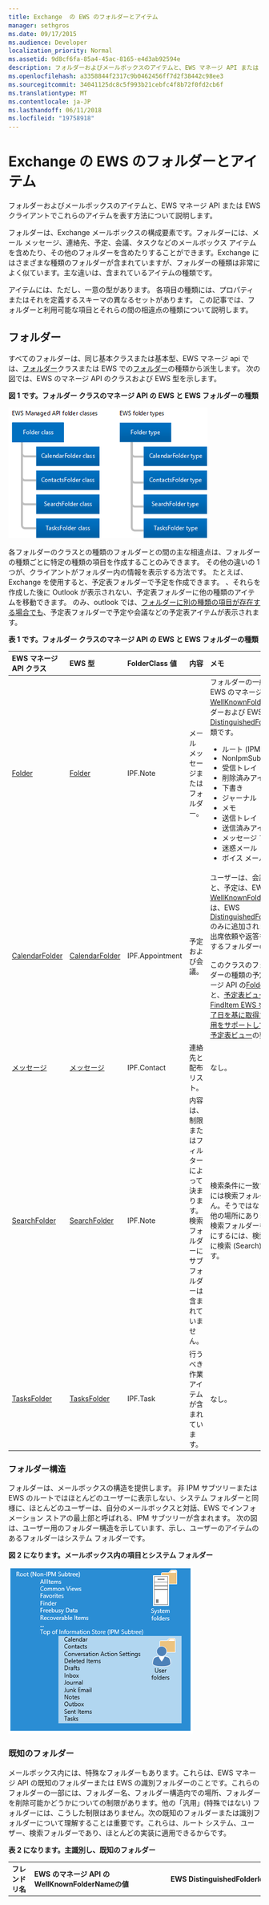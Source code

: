 ```yaml
---
title: Exchange  の EWS のフォルダーとアイテム
manager: sethgros
ms.date: 09/17/2015
ms.audience: Developer
localization_priority: Normal
ms.assetid: 9d8cf6fa-85a4-45ac-8165-e4d3ab92594e
description: フォルダーおよびメールボックスのアイテムと、EWS マネージ API または EWS クライアントでこれらのアイテムを表す方法について説明します。
ms.openlocfilehash: a3358844f2317c9b0462456ff7d2f38442c98ee3
ms.sourcegitcommit: 34041125dc8c5f993b21cebfc4f8b72f0fd2cb6f
ms.translationtype: MT
ms.contentlocale: ja-JP
ms.lasthandoff: 06/11/2018
ms.locfileid: "19758918"
---
```

# <a name="folders-and-items-in-ews-in-exchange"></a>Exchange  の EWS のフォルダーとアイテム

フォルダーおよびメールボックスのアイテムと、EWS マネージ API または EWS クライアントでこれらのアイテムを表す方法について説明します。
  
フォルダーは、Exchange メールボックスの構成要素です。フォルダーには、メール メッセージ、連絡先、予定、会議、タスクなどのメールボックス アイテムを含めたり、その他のフォルダーを含めたりすることができます。Exchange にはさまざまな種類のフォルダーが含まれていますが、フォルダーの種類は非常によく似ています。主な違いは、含まれているアイテムの種類です。
  
アイテムには、ただし、一意の型があります。 各項目の種類には、プロパティまたはそれを定義するスキーマの異なるセットがあります。 この記事では、フォルダーと利用可能な項目とそれらの間の相違点の種類について説明します。

<a name="bk_folders"> </a>

## <a name="folders"></a>フォルダー

すべてのフォルダーは、同じ基本クラスまたは基本型、EWS マネージ api では、[フォルダー](http://msdn.microsoft.com/en-us/library/microsoft.exchange.webservices.data.folder%28v=EXCHG.80%29.aspx)クラスまたは EWS での[フォルダー](http://msdn.microsoft.com/library/812948d8-c7db-45ce-bb3a-77233a53a974%28Office.15%29.aspx)の種類から派生します。 次の図では、EWS のマネージ API のクラスおよび EWS 型を示します。 
  
**図 1 です。フォルダー クラスのマネージ API の EWS と EWS フォルダーの種類**

![EWS Managed API Folder クラスから派生するクラスと EWS Folder タイプから派生するタイプ (CalendarFolder、ContactsFolder、SearchFolder、および TasksFolder) が表示された図。](media/Ex2013_Folder_OverviewTypes.png)
  
各フォルダーのクラスとの種類のフォルダーとの間の主な相違点は、フォルダーの種類ごとに特定の種類の項目を作成することのみできます。 その他の違いの 1 つが、クライアントがフォルダー内の情報を表示する方法です。 たとえば、Exchange を使用すると、予定表フォルダーで予定を作成できます。 、それらを作成した後に Outlook が表示されない、予定表フォルダーに他の種類のアイテムを移動できます。 のみ、outlook では、[フォルダーに別の種類の項目が存在する場合でも](folders-and-items-in-ews-in-exchange.md#bk_item)、予定表フォルダーで予定や会議などの予定表アイテムが表示されます。 
  
**表 1 です。フォルダー クラスのマネージ API の EWS と EWS フォルダーの種類**

|**EWS マネージ API クラス**|**EWS 型**|**FolderClass 値**|**内容**|**メモ**|
|:-----|:-----|:-----|:-----|:-----|
|[Folder](http://msdn.microsoft.com/en-us/library/microsoft.exchange.webservices.data.folder%28v=exchg.80%29.aspx) <br/> |[Folder](http://msdn.microsoft.com/library/812948d8-c7db-45ce-bb3a-77233a53a974%28Office.15%29.aspx) <br/> |IPF.Note  <br/> |メール メッセージまたはフォルダー。  <br/> | フォルダーの一般的なクラスまたは EWS のマネージ API の[WellKnownFolderName](http://msdn.microsoft.com/en-us/library/microsoft.exchange.webservices.data.wellknownfoldername%28v=exchg.80%29.aspx)の次のフォルダーおよび EWS [DistinguishedFolderId](http://msdn.microsoft.com/library/50018162-2941-4227-8a5b-d6b4686bb32f%28Office.15%29.aspx)フォルダーの種類です。 <ul><li>  ルート (IPM サブツリー)</li><li>NonIpmSubtree</li><li>受信トレイ</li><li>削除済みアイテム</li><li>下書き</li><li>ジャーナル</li><li>メモ  </li><li>送信トレイ</li><li>送信済みアイテム</li><li>メッセージ フォルダー</li><li>迷惑メール</li><li>ボイス メール</li></ul> |
|[CalendarFolder](http://msdn.microsoft.com/en-us/library/microsoft.exchange.webservices.data.calendarfolder%28v=exchg.80%29.aspx) <br/> |[CalendarFolder](http://msdn.microsoft.com/library/48687a78-e757-4c04-9641-bf4302c6b565%28Office.15%29.aspx) <br/> |IPF.Appointment  <br/> |予定および会議。  <br/> |ユーザーは、会議出席依頼に応答すると、予定は、EWS のマネージ API の[WellKnownFolderName.Calendar](http://msdn.microsoft.com/en-us/library/microsoft.exchange.webservices.data.wellknownfoldername%28v=exchg.80%29.aspx)または、EWS [DistinguishedFolderId.CalendarFolder](http://msdn.microsoft.com/library/50018162-2941-4227-8a5b-d6b4686bb32f%28Office.15%29.aspx)のみに追加されます。 これらは、会議出席依頼や返答を自動対話をサポートするフォルダーのみです。  <br/><br/>このクラスのフォルダーまたはフォルダーの種類の予定と会議の EWS のマネージ API の[Folder.FindItem](http://msdn.microsoft.com/en-us/library/microsoft.exchange.webservices.data.folder.finditems%28v=EXCHG.80%29.aspx)メソッドと、[予定表ビュー](http://msdn.microsoft.com/EN-US/library/microsoft.exchange.webservices.data.calendarview%28v=exchg.80%29.aspx)クラス、または[FindItem EWS を使用して開始日と終了日を基に取得する予定表ビューの使用をサポートしています。](http://msdn.microsoft.com/library/ebad6aae-16e7-44de-ae63-a95b24539729%28Office.15%29.aspx)操作および[予定表ビュー](http://msdn.microsoft.com/library/a4a953b8-0710-416c-95ef-59e51eba9982%28Office.15%29.aspx)の要素です。  <br/> |
|[メッセージ](http://msdn.microsoft.com/en-us/library/microsoft.exchange.webservices.data.contactsfolder%28v=exchg.80%29.aspx) <br/> |[メッセージ](http://msdn.microsoft.com/library/6c299de8-2087-4aeb-8e66-2bc7586509a6%28Office.15%29.aspx) <br/> |IPF.Contact  <br/> |連絡先と配布リスト。  <br/> |なし。  <br/> |
|[SearchFolder](http://msdn.microsoft.com/en-us/library/microsoft.exchange.webservices.data.searchfolder%28v=exchg.80%29.aspx) <br/> |[SearchFolder](http://msdn.microsoft.com/library/1a7d408b-2e98-4391-8834-085ed6d5757c%28Office.15%29.aspx) <br/> |IPF.Note  <br/> |内容は、制限またはフィルターによって決まります。検索フォルダーにサブフォルダーは含まれていません。  <br/> |検索条件に一致するアイテムは、実際には検索フォルダーに含まれていません。そうではなく、メールボックスの他の場所にあります。  <br/> 検索フォルダーを Outlook で使用可能にするには、検索 (Finder) フォルダーに検索 (Search) フォルダーを作成します。  <br/> |
|[TasksFolder](http://msdn.microsoft.com/en-us/library/microsoft.exchange.webservices.data.tasksfolder%28v=exchg.80%29.aspx) <br/> |[TasksFolder](http://msdn.microsoft.com/library/5a9a4612-8064-4986-b467-c44f268c64df%28Office.15%29.aspx) <br/> |IPF.Task  <br/> |行うべき作業アイテムが含まれています。  <br/> |なし。  <br/> |
   
### <a name="folder-structure"></a>フォルダー構造

フォルダーは、メールボックスの構造を提供します。 非 IPM サブツリーまたは EWS のルートではほとんどのユーザーに表示しない、システム フォルダーと同様に、ほとんどのユーザーは、自分のメールボックスと対話、EWS でインフォメーション ストアの最上部と呼ばれる、IPM サブツリーが含まれます。 次の図は、ユーザー用のフォルダー構造を示しています、示し、ユーザーのアイテムのあるフォルダーはシステム フォルダーです。
  
**図 2 になります。メールボックス内の項目とシステム フォルダー**

![ルート内のシステム フォルダー (インフォメーション ストア内の Favorites、Finder、FreeBusy Data、Top など) が示された図。インフォメーション ストアの Top には、Calendar、Contacts などのユーザー フォルダーがあります。](media/Ex2013_Folder_OverviewSampleHierarchy.png)
  
### <a name="well-known-folders"></a>既知のフォルダー

メールボックス内には、特殊なフォルダーもあります。これらは、EWS マネージ API の既知のフォルダーまたは EWS の識別フォルダーのことです。これらのフォルダーの一部には、フォルダー名、フォルダー構造内での場所、フォルダーを削除可能かどうかについての制限があります。他の「汎用」(特殊ではない) フォルダーには、こうした制限はありません。次の既知のフォルダーまたは識別フォルダーについて理解することは重要です。これらは、ルート システム、ユーザー、検索フォルダーであり、ほとんどの実装に適用できるからです。  
  
**表 2 になります。主識別し、既知のフォルダー**

|**フレンドリ名**|**EWS のマネージ API の**WellKnownFolderName**の値**|**EWS **DistinguishedFolderId**値**|**説明**|
|:-----|:-----|:-----|:-----|
|ルート (非 IPM サブツリー)  <br/> |WellKnownFolderName.Root  <br/> |DistinguishedFolderId.root  <br/> |非 IPM サブツリーとも呼ばれる、メールボックスのルート フォルダーが含まれます。このフォルダーには親が含まれていないため、フォルダーを移動、コピー、名前変更、削除することはできません。各メッセージ ストアには 1 つのルート フォルダーだけが含まれます。  <br/> |
|インフォメーション ストアの先頭 (IPM サブツリー)  <br/> |WellKnownFolderName.MsgFolderRoot  <br/> |DistinguishedFolderId.msgfolderroot  <br/> |受信トレイやユーザーのその他のフォルダーが含まれます。   <br/> |
|検索 (検索フォルダー)  <br/> |WellKnownFolderName.SearchFolders  <br/> |DistinguishedFolderId.searchfolders  <br/> |Outlook で表示可能な検索フォルダーが含まれます。  <br/> |
   
EWS のマネージ API の[WellKnownFolderName](http://msdn.microsoft.com/en-us/library/microsoft.exchange.webservices.data.folder.wellknownfoldername%28v=exchg.80%29.aspx)プロパティの値の一覧は、 [WellKnownFolderName](http://msdn.microsoft.com/en-us/library/microsoft.exchange.webservices.data.wellknownfoldername%28v=EXCHG.80%29.aspx)列挙体を参照してください。 EWS **DistinguishedFolderId**の値の一覧は、 [DistinguishedFolderId](http://msdn.microsoft.com/library/50018162-2941-4227-8a5b-d6b4686bb32f%28Office.15%29.aspx)を参照してください。
  
### <a name="folder-properties"></a>フォルダー プロパティ

EWS マネージ API では、[[フォルダーのプロパティ](http://msdn.microsoft.com/en-us/library/microsoft.exchange.webservices.data.folder_properties%28v=exchg.80%29.aspx)はすべて、基本クラスから派生[フォルダー](http://msdn.microsoft.com/en-us/library/microsoft.exchange.webservices.data.folder%28v=EXCHG.80%29.aspx)です。 EWS、すべてのフォルダーが[フォルダー](http://msdn.microsoft.com/library/812948d8-c7db-45ce-bb3a-77233a53a974%28Office.15%29.aspx)の種類で使用可能なフォルダーの要素を使用します。 フォルダー関連のプロパティおよび要素のほとんどは簡単です (親フォルダーの ID、表示名、およびなど) がいくつかは、少しより詳細な説明を必要とします。 
  
EWS のマネージ API の[Folder.FolderClass](http://msdn.microsoft.com/en-us/library/microsoft.exchange.webservices.data.folder.folderclass%28v=EXCHG.80%29.aspx)プロパティまたは EWS [FolderClass](http://msdn.microsoft.com/library/0041d135-2869-4612-89a5-d1aa86aa1093%28Office.15%29.aspx)要素に次の注意事項が適用されます。 
  
- 場合は、派生クラス型、またはフォルダーの設定、プロパティ、または要素の値が一致しなければなりません。 たとえば、 **FolderClass**プロパティまたは要素はフォルダーは、クラスの中に、[連絡先] フォルダーまたは予定表フォルダーのフォルダーの種類を示しますに示すことはできません。 
    
- 汎用フォルダーの種類のフォルダーを作成し、 **FolderClass**プロパティまたは要素を指定できます。 またはいずれかの[フォルダーを作成する](how-to-work-with-folders-by-using-ews-in-exchange.md#bk_createfolderewsma)特定の種類の**FolderClass**プロパティまたは要素を設定できます。 両方のオプションは、同じ結果を作成します。 
    
- フォルダーの特定の種類を作成することによって、または**FolderClass**プロパティまたは要素自体を設定することにより、 **FolderClass**の値を設定した後は変更できません。 などの IPF を変更することはできません。IPF にフォルダーをメモします。フォルダーにお問い合わせください。 IPF に変更することができます、ただし、します。Note.Contoso フォルダーです。 
    
- 定義済みのプレフィックスのいずれかを使用しない任意の**FolderClass**値は、IPF として扱われます。注フォルダーです。 たとえば、IAmAFolderClass の**FolderClass**の値は、IPF として扱われます。注フォルダーです。 
    
フォルダー クラス値は、拡張可能です。 つまり、表 1 に記載されているデフォルトの**FolderClass**値は、プレフィックスとして扱われます。 カスタム値を追加することができます。 たとえば、IPF の**FolderClass**値を持つフォルダーを作成することができます。Contact.Contoso、およびそれは、連絡先フォルダーとして扱われます。 
  
どのようなように、フォルダーに、クライアントが持っているアクセス許可を削除、読み取り、および、EWS のマネージ API の[Folder.EffectiveRights](http://msdn.microsoft.com/en-us/library/microsoft.exchange.webservices.data.folder.effectiverights%28v=EXCHG.80%29.aspx)プロパティまたは EWS [EffectiveRights](http://msdn.microsoft.com/library/bf5278eb-3a1a-4d27-9d16-b8be043bb023%28Office.15%29.aspx)要素を使用して、変更を確認できます。 
  
### <a name="public-folders"></a>パブリック フォルダー

パブリック フォルダーは、共有のアクセス用に設計され、収集、整理、およびワークグループまたは組織内の他のユーザーと情報を共有する簡単で効果的な方法を提供します。 配布グループのコンテンツをアーカイブするのにパブリック フォルダーを使用することもできます。 パブリック フォルダーに関する詳細な情報は、 [EWS を使って Exchange パブリック フォルダーにアクセス](public-folder-access-with-ews-in-exchange.md)を参照してください。

<a name="bk_hiddenfolders"> </a>

### <a name="hidden-folders"></a>隠しフォルダー

Exchange がメールボックスのルートに作成するすべてのフォルダーは非表示、およびインフォメーション ストア上の [追加のフォルダーを非表示にするのには EWS のマネージ API または EWS を使用することができます。 隠しフォルダーの詳細については、 [Exchange で EWS を使用して非表示のフォルダーを操作](how-to-work-with-hidden-folders-by-using-ews-in-exchange.md)を参照してください。 

<a name="bk_hiddenfolders"> </a>

### <a name="search-folders"></a>検索フォルダー

検索フォルダーは、プロパティまたは検索フィルターを定義する要素がない限り、通常のフォルダーと同じようにします。 、Exchange メールボックス内の任意のフォルダーに検索フォルダーを作成することができ、他の任意のフォルダーを作成するのと同じ方法でそれらを作成します。 ただし、検索フォルダーの Outlook、Outlook Web App、または Outlook Live で表示するのには、EWS のマネージ API を使用して作成する[SearchFolder](http://msdn.microsoft.com/en-us/library/microsoft.exchange.webservices.data.searchfolder%28v=exchg.80%29.aspx)オブジェクト置く必要があります[WellKnownFolderName.SearchFolders](http://msdn.microsoft.com/en-us/library/microsoft.exchange.webservices.data.wellknownfoldername%28v=exchg.80%29.aspx)フォルダー、および[SearchFolder](http://msdn.microsoft.com/library/1a7d408b-2e98-4391-8834-085ed6d5757c%28Office.15%29.aspx)EWS を使用して作成する型は、 [DistinguishedFolderId.SearchFolders](http://msdn.microsoft.com/library/50018162-2941-4227-8a5b-d6b4686bb32f%28Office.15%29.aspx)フォルダーにある必要があります。 検索フォルダー作成する場合は別の場所にも使用可能になるし、カスタム クライアント アプリケーションで表示することができます。 

<a name="bk_item"> </a>

## <a name="items"></a>アイテム

Exchange 内では、**アイテム**を使用して、個々 の電子メール メッセージ、予定、会議、連絡先、配布リスト、タスク、投稿、およびメールボックス内の項目を表します。 項目は、いずれかの厳密に型指定、関連付けられている特定のクラスまたはスキーマ、または厳密に型指定されない場合とも呼ばれる汎用的なアイテムであることを意味します。 汎用アイテムは、EWS の EWS のマネージ API と[アイテム](http://msdn.microsoft.com/library/4dfe8f48-e7b4-444d-bdf9-a34e180f598b%28Office.15%29.aspx)の種類の[項目](http://msdn.microsoft.com/en-us/library/microsoft.exchange.webservices.data.item%28v=exchg.80%29.aspx)のオブジェクトです。 電子メール メッセージ、連絡先、配布リスト、投稿などの共通の項目とタスクは、厳密に型指定にスキーマの特定のプロパティまたは要素を設定することができます。 
  
**表 3。厳密に型指定された項目**

|**EWS のマネージ API の項目の種類**|**EWS 項目要素**|
|:-----|:-----|
|[Appointment](http://msdn.microsoft.com/en-us/library/microsoft.exchange.webservices.data.appointment%28v=exchg.80%29.aspx) <br/> |[カレンダー項目](http://msdn.microsoft.com/library/b0c1fd27-b6da-46e5-88b8-88f00c71ba80%28Office.15%29.aspx) <br/> |
|[Contact](http://msdn.microsoft.com/en-us/library/microsoft.exchange.webservices.data.contact%28v=exchg.80%29.aspx) <br/> |[Contact](http://msdn.microsoft.com/library/66bfff50-7a91-4d81-b6a0-610b9962f677%28Office.15%29.aspx) <br/> |
|[ContactGroup](http://msdn.microsoft.com/en-us/library/microsoft.exchange.webservices.data.contactgroup%28v=exchg.80%29.aspx) <br/> |[DistributionList](http://msdn.microsoft.com/library/f65aea01-e870-44a2-8571-fa6c001341cc%28Office.15%29.aspx) <br/> |
|[なか](http://msdn.microsoft.com/en-us/library/microsoft.exchange.webservices.data.emailmessage%28v=exchg.80%29.aspx) <br/> |[Message](http://msdn.microsoft.com/library/2400b33c-43b2-4fc2-b6fb-275a99e0e810%28Office.15%29.aspx) <br/> |
|[PostItem](http://msdn.microsoft.com/en-us/library/microsoft.exchange.webservices.data.postitem%28v=exchg.80%29.aspx) <br/> |[PostItem](http://msdn.microsoft.com/library/7727ed84-9591-4a1c-bb04-12129926499b%28Office.15%29.aspx) <br/> |
|[Task](http://msdn.microsoft.com/en-us/library/microsoft.exchange.webservices.data.task%28v=exchg.80%29.aspx) <br/> |[タスク](http://msdn.microsoft.com/library/7c84927e-db28-4c5d-b0b5-cbcc2b88d869%28Office.15%29.aspx) <br/> |
   
EWS のマネージ API を厳密にする項目[の項目](http://msdn.microsoft.com/en-us/library/microsoft.exchange.webservices.data.item%28v=EXCHG.80%29.aspx)の基本クラスから派生します。 ただし、通常直接操作する表 3 に記載されている派生型のいずれかと**アイテム**のクラスではなく。 [ItemCollection](http://msdn.microsoft.com/en-us/library/dd634001%28v=EXCHG.80%29.aspx)クラスを使用するときに、**項目**のクラスのインスタンスを直接使用する可能性があります。 その場合は、**項目**のクラスのインスタンスを表すストア内のアイテムの種類を決定するロジックを実装する必要があります。 そのアイテムを操作するには、アイテムを表すクラスのインスタンスを使用して項目に連結する必要があります。 
  
### <a name="items-in-folders"></a>フォルダー内のアイテム

一部のフォルダーには、格納できるアイテムの種類について制限があります。これらは、Exchange メールボックス データベースがフォルダーに適用する制限であり、クライアント ビューの制限ではありません。  
  
**表 4 です。フォルダーのアイテムの制限**

|**EWS で API フォルダー管理クラス**|**EWS のフォルダーの種類**|**Restriction**|
|:-----|:-----|:-----|
|[フォルダーの基本クラス](http://msdn.microsoft.com/en-us/library/microsoft.exchange.webservices.data.folder%28v=exchg.80%29.aspx) <br/> |[Folder](http://msdn.microsoft.com/library/812948d8-c7db-45ce-bb3a-77233a53a974%28Office.15%29.aspx) <br/> |EWS のマネージ API の[なか](http://msdn.microsoft.com/en-us/library/microsoft.exchange.webservices.data.emailmessage%28v=exchg.80%29.aspx)の新しいオブジェクトと[PostItem](http://msdn.microsoft.com/en-us/library/microsoft.exchange.webservices.data.postitem%28v=exchg.80%29.aspx)オブジェクトでは、EWS の[メッセージ](http://msdn.microsoft.com/library/2400b33c-43b2-4fc2-b6fb-275a99e0e810%28Office.15%29.aspx)の種類または**PostItem**の種類は、一般的なフォルダーの中にのみ作成できます。 汎用フォルダーは、他の項目の種類に移動することができますが、クライアントは表示されませんがあります。  <br/> |
|[CalendarFolder](http://msdn.microsoft.com/en-us/library/microsoft.exchange.webservices.data.calendarfolder%28v=exchg.80%29.aspx) <br/> |[CalendarFolder](http://msdn.microsoft.com/library/48687a78-e757-4c04-9641-bf4302c6b565%28Office.15%29.aspx) <br/> |EWS のマネージ API の[予定](http://msdn.microsoft.com/en-us/library/microsoft.exchange.webservices.data.appointment%28v=exchg.80%29.aspx)の新しいオブジェクトおよび EWS[カレンダー項目](http://msdn.microsoft.com/library/b0c1fd27-b6da-46e5-88b8-88f00c71ba80%28Office.15%29.aspx)の種類は、予定表フォルダーでのみ作成できます。 予定表] フォルダーにその他の項目の種類を移動することができますが、クライアントは表示されませんがあります。  <br/> |
|[メッセージ](http://msdn.microsoft.com/en-us/library/microsoft.exchange.webservices.data.contactsfolder%28v=exchg.80%29.aspx) <br/> |[メッセージ](http://msdn.microsoft.com/library/6c299de8-2087-4aeb-8e66-2bc7586509a6%28Office.15%29.aspx) <br/> |新しい EWS のマネージ API の[連絡先](http://msdn.microsoft.com/en-us/library/microsoft.exchange.webservices.data.contact%28v=exchg.80%29.aspx)オブジェクトと[ContactGroup](http://msdn.microsoft.com/en-us/library/microsoft.exchange.webservices.data.contactgroup%28v=exchg.80%29.aspx)オブジェクト、または EWS[連絡先](http://msdn.microsoft.com/library/66bfff50-7a91-4d81-b6a0-610b9962f677%28Office.15%29.aspx)型または[DistributionList](http://msdn.microsoft.com/library/f65aea01-e870-44a2-8571-fa6c001341cc%28Office.15%29.aspx)型は、連絡先フォルダーでのみ作成できます。 連絡先フォルダーにその他の項目の種類を移動することができますが、クライアントに表示されません。  <br/> |
|[SearchFolder](http://msdn.microsoft.com/en-us/library/microsoft.exchange.webservices.data.searchfolder%28v=exchg.80%29.aspx) <br/> |[SearchFolder](http://msdn.microsoft.com/library/1a7d408b-2e98-4391-8834-085ed6d5757c%28Office.15%29.aspx) <br/> |制限はありません。アイテムは実際には検索フォルダー内に存在しません。これらは、メールボックス内の別の場所に存在します。  <br/> |
|[TasksFolder](http://msdn.microsoft.com/en-us/library/microsoft.exchange.webservices.data.tasksfolder%28v=exchg.80%29.aspx) <br/> |[TasksFolder](http://msdn.microsoft.com/library/5a9a4612-8064-4986-b467-c44f268c64df%28Office.15%29.aspx) <br/> |新しい EWS マネージ API[タスク](http://msdn.microsoft.com/en-us/library/microsoft.exchange.webservices.data.task%28v=exchg.80%29.aspx)オブジェクトまたは EWS の[タスク](http://msdn.microsoft.com/library/7c84927e-db28-4c5d-b0b5-cbcc2b88d869%28Office.15%29.aspx)の種類は、[仕事] フォルダーでのみ作成できます。 タスク] フォルダーにその他の項目の種類を移動することができますが、クライアントに表示されません。  <br/> |

<a name="bk_upgrading"> </a>

## <a name="upgrading-from-earlier-product-versions"></a>以前の製品バージョンからのアップグレード

フォルダーの大部分は以前のバージョンおよび現在の製品バージョンで変更されていないままであります。 ただし、Exchange の以前のバージョンでの管理フォルダーを使用して、メッセージング レコード管理 (MRM) を実行することに注意してください。 Exchange のオンライン、Exchange オンライン Office 365 の一部のバージョンの Exchange が Exchange 2013 で始まるとは、MRM のリテンション ・ ポリシーを使用します。 [アップグレード ・ リテンション ・ ポリシーを使用するフォルダーを管理する](http://technet.microsoft.com/en-us/library/dd298032%28v=exchg.150%29.aspx)ことができます。 
  
以前および現在の製品バージョンで、アイテムは変更されていません。

<a name="bk_inthissection"> </a>

## <a name="in-this-section"></a>このセクションの内容

- [Exchange EWS を使用してフォルダーを操作します。](how-to-work-with-folders-by-using-ews-in-exchange.md)
    
- [Exchange EWS を使用して非表示のフォルダーの操作します。](how-to-work-with-hidden-folders-by-using-ews-in-exchange.md)
    
- [EWS を使用して Exchange で Exchange メールボックスのアイテムを扱う](how-to-work-with-exchange-mailbox-items-by-using-ews-in-exchange.md)
    
- [Exchange EWS を使用して項目を削除します。](deleting-items-by-using-ews-in-exchange.md)
    
- [エクスポートし、Exchange の EWS を使用してアイテムをインポート](exporting-and-importing-items-by-using-ews-in-exchange.md)
    
## <a name="see-also"></a>関連項目

- [Exchange の Web サービス クライアントを開発する](develop-web-service-clients-for-exchange.md)   
- [Exchange で Web サービスの使用を開始する](start-using-web-services-in-exchange.md)   
- [Exchange の EWS クライアントの設計の概要](ews-client-design-overview-for-exchange.md)
    

